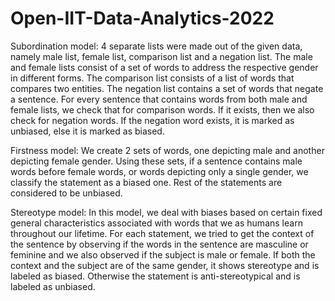 # Open-IIT-Data-Analytics-2022
Subordination model: 4 separate lists were made out of the given data, namely male list, female list, comparison list and a negation list. The male and female lists consist of a set of words to address the respective gender in different forms. The comparison list consists of a list of words that compares two entities. The negation list contains a set of words that negate a sentence. For every sentence that contains words from both male and female lists, we check that for comparison words. If it exists, then we also check for negation words. If the negation word exists, it is marked as unbiased, else it is marked as biased.

Firstness model: We create 2 sets of words, one depicting male and another depicting female gender. Using these sets, if a sentence contains male words before female words, or words depicting only a single gender, we classify the statement as a biased one. Rest of the statements are considered to be unbiased. 

Stereotype model: In this model, we deal with biases based on certain fixed general characteristics associated with words that we as humans learn throughout our lifetime. For each statement, we tried to get the context of the sentence by observing if the words in the sentence are masculine or feminine and we also observed if the subject is male or female. If both the context and the subject are of the same gender, it shows stereotype and is labeled as biased. Otherwise the statement is anti-stereotypical and is labeled as unbiased. 
